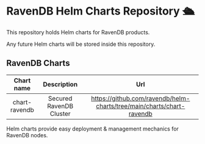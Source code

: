 # RavenDB Helm Charts Repository 🛳️
This repository holds Helm charts for RavenDB products.

Any future Helm charts will be stored inside this repository. 

## RavenDB Charts
|  Chart name | Description  | Url  |
| :------------: | :------------: | :------------: |
| chart-ravendb | Secured RavenDB Cluster   |  https://github.com/ravendb/helm-charts/tree/main/charts/chart-ravendb |

Helm charts provide easy deployment & management mechanics for RavenDB nodes.
